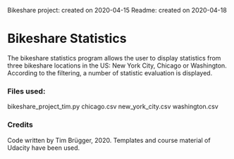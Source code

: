 Bikeshare project: created on 2020-04-15
Readme: created on 2020-04-18

# Bikeshare Statistics

The bikeshare statistics program allows the user to display statistics from three bikeshare locations in 
the US: New York City, Chicago or Washington.
According to the filtering, a number of statistic evaluation is displayed.

### Files used:
bikeshare_project_tim.py
chicago.csv
new_york_city.csv
washington.csv

### Credits
Code written by Tim Brügger, 2020.
Templates and course material of Udacity have been used.
